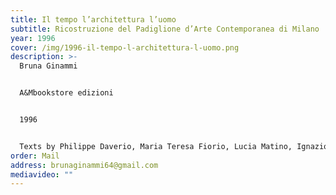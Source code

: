 ```yaml
---
title: Il tempo l’architettura l’uomo
subtitle: Ricostruzione del Padiglione d’Arte Contemporanea di Milano
year: 1996
cover: /img/1996-il-tempo-l-architettura-l-uomo.png
description: >-
  Bruna Ginammi


  A&Mbookstore edizioni


  1996


  Texts by Philippe Daverio, Maria Teresa Fiorio, Lucia Matino, Ignazio Gardella, Jacopo Gardella, Roberta Valtorta
order: Mail
address: brunaginammi64@gmail.com
mediavideo: ""
---
```

